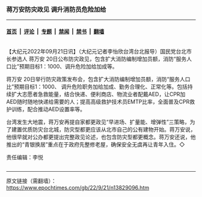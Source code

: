 ### 蒋万安防灾政见 调升消防员危险加给

---

#### [首页](../../../..?n13829096) &nbsp;|&nbsp; [评论](../../../../../epoch-comment?n13829096) &nbsp;|&nbsp; [专题](../../../../../epoch-special?n13829096) &nbsp;|&nbsp; [禁闻](../../../../../epoch-news?n13829096) &nbsp;|&nbsp; [禁书](../../../../../books?n13829096) &nbsp;|&nbsp; [翻墙](https://github.com/gfw-breaker/nogfw/blob/master/README.md?n13829096)


<div class="column" id="artbody" itemprop="articleBody">
 <!-- article content begin -->
 <p>
  【大纪元2022年09月21日讯】（大纪元记者李怡欣台湾台北报导）国民党台北市长参选人
  <ok href="https://www.epochtimes.com/gb/tag/%E8%92%8B%E4%B8%87%E5%AE%89.html">
   蒋万安
  </ok>
  20日公布防灾政见，包含扩大消防编制增加员额，消防“服务人口比”预期目标1：1000、调升危险加给加成等。
 </p>
 <p>
  <ok href="https://www.epochtimes.com/gb/tag/%E8%92%8B%E4%B8%87%E5%AE%89.html">
   蒋万安
  </ok>
  20日举行防灾政策发布会，包含扩大消防编制增加员额，消防“服务人口比”预期目标1：1000、 调升危险职务加给加成、勤务合理化、正常化等。包括持续扩大志愿者急救能量，结合快递、便利商店、物流业者配戴AED，让CPR加AED随时随地快递给需要的人；提高高级救护技术员EMTP比率，全面普及CPR救护训练，配合推动AED设置率等。
 </p>
 <p>
  台湾发生大地震，蒋万安再提自家都更政见“早进场、扩量能、增弹性”三策略，为了建置优质防灾台北城，防灾型都更应该从北市自己的公有建物开始。蒋万安说，他很早就对公办都更提出完整政见论述，也包含防灾型都更概念。蒋万安还说，他推出的“青银换居”重点在于政府先整修老屋，确保安全无虞再让青年入住。◇
 </p>
 <p>
  责任编辑：李悦
 </p>
 <!-- article content end -->
</div>


---

原文链接（需翻墙）：https://www.epochtimes.com/gb/22/9/21/n13829096.htm